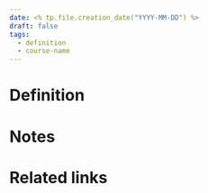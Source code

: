 ```yaml
---
date: <% tp.file.creation_date("YYYY-MM-DD") %>
draft: false
tags:
  - definition
  - course-name
---
```

# Definition

# Notes

# Related links